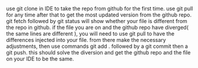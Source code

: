 use git clone in IDE to take the repo from github for the first time.
use git pull for any time after that to get the most updated version from the github repo.
git fetch followed by git status will show whether your file is different from the repo in github.
if the file you are on and the github repo have diverged( the same lines are different ), you will need to use git pull to have the differences injected into your file.
from there make the necessary adjustments, then use commands git add . followed by a git commit then a git push. this should solve the diversion and get the github repo and the file on your IDE to be the same.
